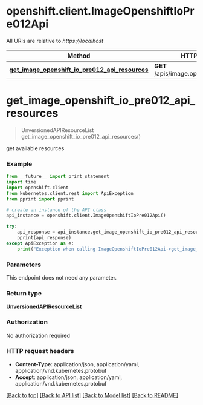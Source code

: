 # openshift.client.ImageOpenshiftIoPre012Api

All URIs are relative to *https://localhost*

Method | HTTP request | Description
------------- | ------------- | -------------
[**get_image_openshift_io_pre012_api_resources**](ImageOpenshiftIoPre012Api.md#get_image_openshift_io_pre012_api_resources) | **GET** /apis/image.openshift.io/pre012/ | 


# **get_image_openshift_io_pre012_api_resources**
> UnversionedAPIResourceList get_image_openshift_io_pre012_api_resources()



get available resources

### Example 
```python
from __future__ import print_statement
import time
import openshift.client
from kubernetes.client.rest import ApiException
from pprint import pprint

# create an instance of the API class
api_instance = openshift.client.ImageOpenshiftIoPre012Api()

try: 
    api_response = api_instance.get_image_openshift_io_pre012_api_resources()
    pprint(api_response)
except ApiException as e:
    print("Exception when calling ImageOpenshiftIoPre012Api->get_image_openshift_io_pre012_api_resources: %s\n" % e)
```

### Parameters
This endpoint does not need any parameter.

### Return type

[**UnversionedAPIResourceList**](UnversionedAPIResourceList.md)

### Authorization

No authorization required

### HTTP request headers

 - **Content-Type**: application/json, application/yaml, application/vnd.kubernetes.protobuf
 - **Accept**: application/json, application/yaml, application/vnd.kubernetes.protobuf

[[Back to top]](#) [[Back to API list]](../README.md#documentation-for-api-endpoints) [[Back to Model list]](../README.md#documentation-for-models) [[Back to README]](../README.md)

